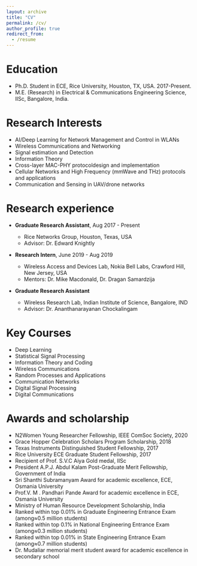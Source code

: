 ```yaml
---
layout: archive
title: "CV"
permalink: /cv/
author_profile: true
redirect_from:
  - /resume
---
```


Education
======
* Ph.D. Student in ECE, Rice University, Houston, TX, USA. 2017-Present.
* M.E. (Research) in Electrical & Communications Engineering Science, IISc, Bangalore, India.

**Research Interests**
======
- AI/Deep Learning for Network Management and Control in WLANs 
- Wireless Communications and Networking
- Signal estimation and Detection
- Information Theory
- Cross-layer MAC-PHY protocoldesign and implementation
- Cellular Networks and High Frequency (mmWave and THz) protocols and applications 
- Communication and Sensing in UAV/drone networks

Research experience
======
* **Graduate Research Assistant**, Aug 2017 - Present
  * Rice Networks Group, Houston, Texas, USA
  * Advisor:  Dr.  Edward Knightly

* **Research Intern**, June 2019 - Aug 2019
  * Wireless Access and Devices Lab, Nokia Bell Labs, Crawford Hill, New Jersey, USA
  * Mentors:  Dr.  Mike Macdonald, Dr.  Dragan Samardzija
 
* **Graduate Research Assistant**
  * Wireless Research Lab, Indian Institute of Science, Bangalore, IND 
  * Advisor:  Dr.  Ananthanarayanan Chockalingam
  
<!-- * Engineering Intern
  * Communication Systems group, ISRO Satellite Centre, Bangalore, IND
  * Mentors:  Dr.  Hareesh N K, Dr.  Devadas Shenoy -->
  
Key Courses 
======
* Deep Learning
* Statistical Signal Processing
* Information Theory and Coding
* Wireless Communications 
* Random Processes and Applications
* Communication Networks
* Digital Signal Processing
* Digital Communications


Awards and scholarship
======
* N2Women Young Researcher Fellowship, IEEE ComSoc Society, 2020
* Grace Hopper Celebration Scholars Program Scholarship, 2018
* Texas Instruments Distinguished Student Fellowship, 2017
* Rice University ECE Graduate Student Fellowship, 2017
* Recipient of Prof. S.V.C Aiya Gold medal, IISc
* President A.P.J. Abdul Kalam Post-Graduate Merit Fellowship, Government of India
* Sri Shanthi Subramanyam Award for academic excellence, ECE, Osmania University
* Prof.V. M . Pandhari Pande Award for academic excellence in ECE, Osmania University
* Ministry of Human Resource Development Scholarship, India
* Ranked within top 0.01% in Graduate Engineering Entrance Exam (among≈0.5 million students)
* Ranked within top 0.1% in National Engineering Entrance Exam (among≈0.3 million students)
* Ranked within top 0.01% in State Engineering Entrance Exam (among≈0.7 million students)
* Dr. Mudaliar memorial merit student award for academic excellence in secondary school
